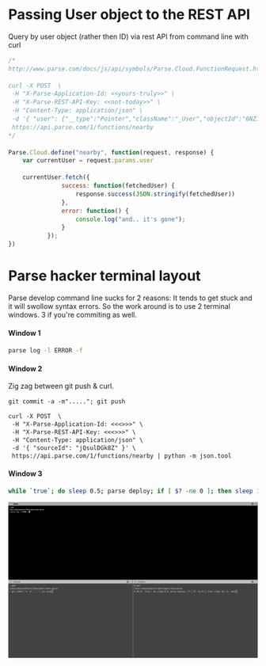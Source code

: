 # Passing User object to the REST API

Query by user object (rather then ID) via rest API from command line with curl

```javascript
/*
http://www.parse.com/docs/js/api/symbols/Parse.Cloud.FunctionRequest.html

curl -X POST  \
 -H "X-Parse-Application-Id: <<yours-truly>>" \
 -H "X-Parse-REST-API-Key: <<not-today>>" \
 -H "Content-Type: application/json" \
 -d '{ "user": {"__type":"Pointer","className":"_User","objectId":"6NZ1q2uTyG"} }' \
 https://api.parse.com/1/functions/nearby
*/ 

Parse.Cloud.define("nearby", function(request, response) {
	var currentUser = request.params.user

	currentUser.fetch({
	           success: function(fetchedUser) {
				   response.success(JSON.stringify(fetchedUser))
	           },
	           error: function() {
	               console.log("and.. it's gone");
	           }
	       });
})
```

# Parse hacker terminal layout

Parse develop command line sucks for 2 reasons: It tends to get stuck and it will swollow syntax errors. So the work around is to use 2 terminal windows. 3 if you're commiting as well.

#### Window 1

```bash
parse log -l ERROR -f
```

#### Window 2

Zig zag between git push & curl.

```git
git commit -a -m"....."; git push
```


```curl
curl -X POST  \
 -H "X-Parse-Application-Id: <<<>>>" \
 -H "X-Parse-REST-API-Key: <<<>>>" \
 -H "Content-Type: application/json" \
 -d '{ "sourceId": "jQsulDGk8Z" }' \
 https://api.parse.com/1/functions/nearby | python -m json.tool
```

#### Window 3

```bash
while `true`; do sleep 0.5; parse deploy; if [ $? -ne 0 ]; then sleep 10; fi; done
```

![parse.com iTerm setup](https://raw.githubusercontent.com/maximveksler/null/master/parse.com/iTerm.png)

